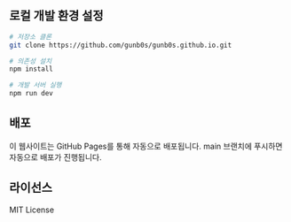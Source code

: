 ## 로컬 개발 환경 설정

```bash
# 저장소 클론
git clone https://github.com/gunb0s/gunb0s.github.io.git

# 의존성 설치
npm install

# 개발 서버 실행
npm run dev
```

## 배포

이 웹사이트는 GitHub Pages를 통해 자동으로 배포됩니다. main 브랜치에 푸시하면 자동으로 배포가 진행됩니다.

## 라이선스

MIT License
